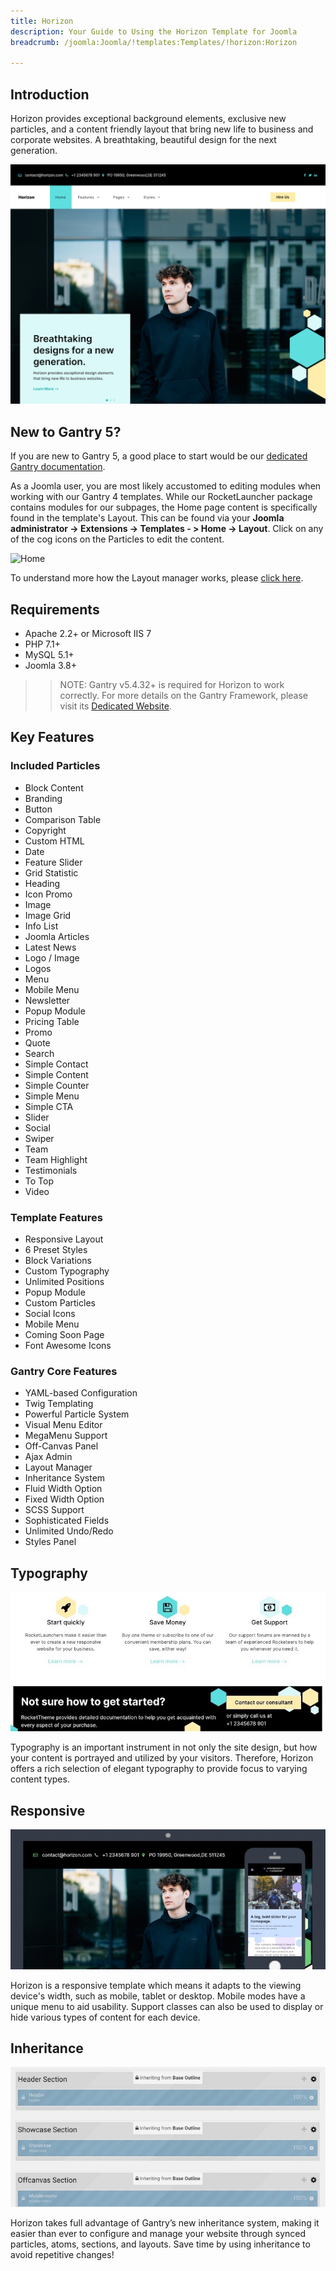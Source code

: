 ```yaml
---
title: Horizon
description: Your Guide to Using the Horizon Template for Joomla
breadcrumb: /joomla:Joomla/!templates:Templates/!horizon:Horizon

---
```


Introduction
-----

Horizon provides exceptional background elements, exclusive new particles, and a content friendly layout that bring new life to business and corporate websites. A breathtaking, beautiful design for the next generation.

![](assets/horizon.png)

New to Gantry 5?
-----
If you are new to Gantry 5, a good place to start would be our [dedicated Gantry documentation](http://docs.gantry.org).

As a Joomla user, you are most likely accustomed to editing modules when working with our Gantry 4 templates. While our RocketLauncher package contains modules for our subpages, the Home page content is specifically found in the template's Layout. This can be found via your **Joomla administrator -> Extensions -> Templates - > Home -> Layout**. Click on any of the cog icons on the Particles to edit the content.

![Home](home.png)

To understand more how the Layout manager works, please [click here](http://docs.gantry.org/gantry5/configure/layout-manager).

Requirements
-----

* Apache 2.2+ or Microsoft IIS 7
* PHP 7.1+ 
* MySQL 5.1+
* Joomla 3.8+

>> NOTE: Gantry v5.4.32+ is required for Horizon to work correctly. For more details on the Gantry Framework, please visit its [Dedicated Website](http://gantry.org).

Key Features
-----

### Included Particles

* Block Content
* Branding
* Button
* Comparison Table
* Copyright
* Custom HTML
* Date
* Feature Slider
* Grid Statistic
* Heading
* Icon Promo
* Image
* Image Grid
* Info List
* Joomla Articles
* Latest News
* Logo / Image
* Logos
* Menu
* Mobile Menu
* Newsletter
* Popup Module
* Pricing Table
* Promo
* Quote
* Search
* Simple Contact
* Simple Content
* Simple Counter
* Simple Menu
* Simple CTA
* Slider
* Social
* Swiper
* Team
* Team Highlight
* Testimonials
* To Top
* Video

### Template Features

* Responsive Layout
* 6 Preset Styles
* Block Variations
* Custom Typography
* Unlimited Positions
* Popup Module
* Custom Particles
* Social Icons
* Mobile Menu
* Coming Soon Page
* Font Awesome Icons

### Gantry Core Features

* YAML-based Configuration
* Twig Templating
* Powerful Particle System
* Visual Menu Editor
* MegaMenu Support
* Off-Canvas Panel
* Ajax Admin
* Layout Manager
* Inheritance System
* Fluid Width Option
* Fixed Width Option
* SCSS Support
* Sophisticated Fields
* Unlimited Undo/Redo
* Styles Panel

## Typography

![Typography](assets/ft-2.jpg)

Typography is an important instrument in not only the site design, but how your content is portrayed and utilized by your visitors. Therefore, Horizon offers a rich selection of elegant typography to provide focus to varying content types.

## Responsive

![Responsive](assets/ft-3.jpg)

Horizon is a responsive template which means it adapts to the viewing device's width, such as mobile, tablet or desktop. Mobile modes have a unique menu to aid usability. Support classes can also be used to display or hide various types of content for each device.

## Inheritance

![Inheritance](assets/ft-4.jpg)

Horizon takes full advantage of Gantry’s new inheritance system, making it easier than ever to configure and manage your website through synced particles, atoms, sections, and layouts. Save time by using inheritance to avoid repetitive changes!